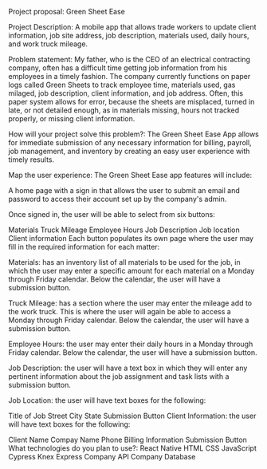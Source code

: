Project proposal:
Green Sheet Ease

Project Description:
A mobile app that allows trade workers to update client information, job site address, job description, materials used, daily hours, and work truck mileage.

Problem statement:
My father, who is the CEO of an electrical contracting company, often has a difficult time getting job information from his employees in a timely fashion. The company currently functions on paper logs called Green Sheets to track employee time, materials used, gas milaged, job description, client information, and job address. Often, this paper system allows for error, because the sheets are misplaced, turned in late, or not detailed enough, as in materials missing, hours not tracked properly, or missing client information.

How will your project solve this problem?:
The Green Sheet Ease App allows for immediate submission of any necessary information for billing, payroll, job management, and inventory by creating an easy user experience with timely results.

Map the user experience:
The Green Sheet Ease app features will include:

A home page with a sign in that allows the user to submit an email and password to access their account set up by the company's admin.

Once signed in, the user will be able to select from six buttons:

Materials
Truck Mileage
Employee Hours
Job Description
Job location
Client information
Each button populates its own page where the user may fill in the required information for each matter:

Materials: has an inventory list of all materials to be used for the job, in which the user may enter a specific amount for each material on a Monday through Friday calendar. Below the calendar, the user will have a submission button.

Truck Mileage: has a section where the user may enter the mileage add to the work truck. This is where the user will again be able to access a Monday through Friday calendar. Below the calendar, the user will have a submission button.

Employee Hours: the user may enter their daily hours in a Monday through Friday calendar. Below the calendar, the user will have a submission button.

Job Description: the user will have a text box in which they will enter any pertinent information about the job assignment and task lists with a submission button.

Job Location: the user will have text boxes for the following:

Title of Job
Street
City
State
Submission Button
Client Information: the user will have text boxes for the following:

Client Name
Compay Name
Phone
Billing Information
Submission Button
What technologies do you plan to use?:
React Native
HTML
CSS
JavaScript
Cypress
Knex
Express
Company API
Company Database
